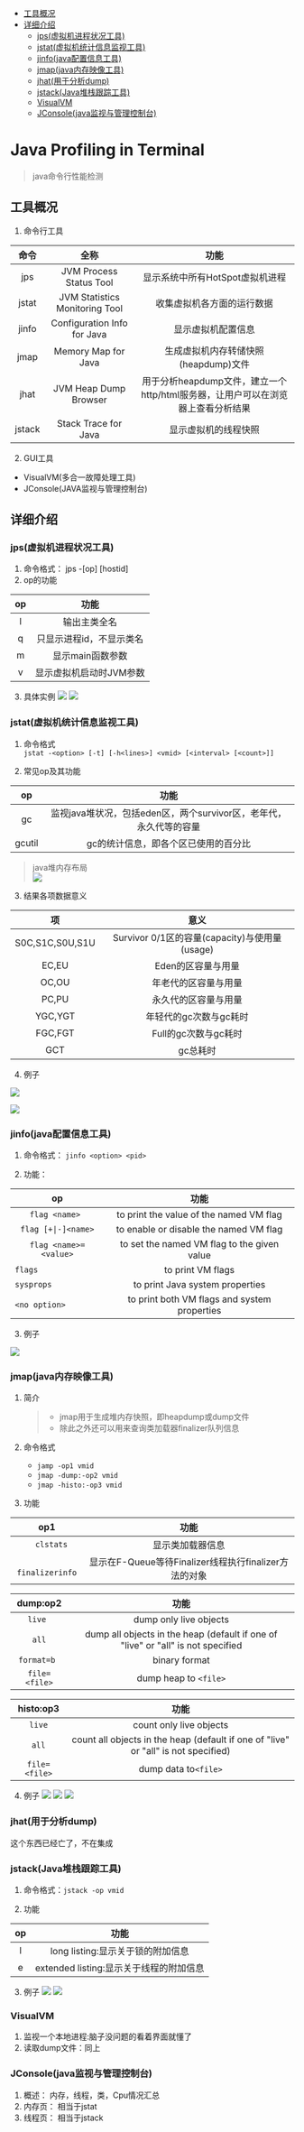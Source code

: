 - [工具概况](#工具概况)
- [详细介绍](#详细介绍)
  - [jps(虚拟机进程状况工具)](#jps虚拟机进程状况工具)
  - [jstat(虚拟机统计信息监视工具)](#jstat虚拟机统计信息监视工具)
  - [jinfo(java配置信息工具)](#jinfojava配置信息工具)
  - [jmap(java内存映像工具)](#jmapjava内存映像工具)
  - [jhat(用于分析dump)](#jhat用于分析dump)
  - [jstack(Java堆栈跟踪工具)](#jstackjava堆栈跟踪工具)
  - [VisualVM](#visualvm)
  - [JConsole(java监视与管理控制台)](#jconsolejava监视与管理控制台)

# Java Profiling in Terminal
> java命令行性能检测

## 工具概况
1. 命令行工具

|  命令  |              全称              |                                     功能                                      |
|:------:|:------------------------------:|:---------------------------------------------------------------------------:|
|  jps   |    JVM Process Status Tool     |                        显示系统中所有HotSpot虚拟机进程                        |
| jstat  | JVM Statistics Monitoring Tool |                          收集虚拟机各方面的运行数据                           |
| jinfo  |  Configuration Info for Java   |                              显示虚拟机配置信息                               |
|  jmap  |      Memory Map for Java       |                     生成虚拟机内存转储快照(heapdump)文件                      |
|  jhat  |     JVM Heap Dump Browser      | 用于分析heapdump文件，建立一个http/html服务器，让用户可以在浏览器上查看分析结果 |
| jstack |      Stack Trace for Java      |                             显示虚拟机的线程快照                              |

2. GUI工具

* VisualVM(多合一故障处理工具)
* JConsole(JAVA监视与管理控制台)

## 详细介绍
### jps(虚拟机进程状况工具)
1. 命令格式： jps -[op] [hostid]
2. op的功能

| op |          功能           |
|:--:|:---------------------:|
| l  |      输出主类全名       |
| q  | 只显示进程id，不显示类名 |
| m  |    显示main函数参数     |
| v  | 显示虚拟机启动时JVM参数 |

3. 具体实例
![](res/2021-01-09-17-17-06.png)
![](res/2021-01-09-17-17-59.png)

### jstat(虚拟机统计信息监视工具)
1. 命令格式 <br>
 `jstat -<option> [-t] [-h<lines>] <vmid> [<interval> [<count>]]`

2. 常见op及其功能

|op|功能|
|:--:|:--:|
|gc| 监视java堆状况，包括eden区，两个survivor区，老年代，永久代等的容量|
|gcutil|gc的统计信息，即各个区已使用的百分比|

> java堆内存布局<br>
> ![](res/2021-01-09-19-21-53.png)

3. 结果各项数据意义

|       项        |                     意义                      |
|:---------------:|:-------------------------------------------:|
| S0C,S1C,S0U,S1U | Survivor 0/1区的容量(capacity)与使用量(usage) |
|      EC,EU      |              Eden的区容量与用量               |
|      OC,OU      |             年老代的区容量与用量              |
|      PC,PU      |             永久代的区容量与用量              |
|     YGC,YGT     |            年轻代的gc次数与gc耗时             |
|     FGC,FGT     |             Full的gc次数与gc耗时              |
|       GCT       |                   gc总耗时                    |

4. 例子

![](res/2021-01-09-19-33-47.png)

![](res/2021-01-09-19-35-30.png)

### jinfo(java配置信息工具)
1. 命令格式： `jinfo <option> <pid>`

2. 功能：

|          op           |                     功能                     |
|:---------------------:|:--------------------------------------------:|
|    `flag <name> `     |   to print the value of the named VM flag    |
|  `flag [+\|-]<name>`   |    to enable or disable the named VM flag    |
| `flag <name>=<value>` | to set the named VM flag to the given value  |
| `flags              ` |              to print VM flags               |
| `sysprops           ` |       to print Java system properties        |
| `<no option>        ` | to print both VM flags and system properties |

3. 例子

![](res/2021-01-09-19-53-59.png)

### jmap(java内存映像工具)
1. 简介
   > * jmap用于生成堆内存快照，即heapdump或dump文件
   > * 除此之外还可以用来查询类加载器finalizer队列信息

2. 命令格式
   * `jamp -op1 vmid`
   * `jmap -dump:-op2 vmid`
   * `jmap -histo:-op3 vmid`
3. 功能

|       op1        |                         功能                          |
|:----------------:|:---------------------------------------------------:|
| `    clstats  `  |                   显示类加载器信息                    |
| ` finalizerinfo` | 显示在F-Queue等待Finalizer线程执行finalizer方法的对象 |


|   dump:op2    |                                       功能                                       |
|:-------------:|:--------------------------------------------------------------------------------:|
| `   live    ` |                              dump only live objects                              |
| `    all    ` | dump all objects in the heap (default if one of "live" or "all" is not specified |
| ` format=b  ` |                                  binary format                                   |
| `file=<file>` |                               dump heap to `<file>`                                |

|   histo:op3   |                                        功能                                        |
|:-------------:|:----------------------------------------------------------------------------------:|
|    `live`     |                              count only live objects                               |
|     `all`     | count all objects in the heap (default if one of "live" or "all" is not specified) |
| `file=<file>` |                                dump data to`<file>`                                 |

4. 例子
![](res/2021-01-09-20-24-40.png)
![](res/2021-01-09-20-24-57.png)
![](res/2021-01-09-20-25-23.png)

### jhat(用于分析dump)

这个东西已经亡了，不在集成

### jstack(Java堆栈跟踪工具)

1. 命令格式：`jstack -op vmid`

2. 功能

| op |                  功能                   |
|:--:|:-------------------------------------:|
| l  |    long listing:显示关于锁的附加信息    |
| e  | extended listing:显示关于线程的附加信息 |

3. 例子
  ![](res/2021-01-09-20-57-38.png)
  ![](res/2021-01-09-20-59-30.png)

### VisualVM
1. 监视一个本地进程:脑子没问题的看着界面就懂了
2. 读取dump文件：同上

### JConsole(java监视与管理控制台)
1. 概述： 内存，线程，类，Cpu情况汇总
2. 内存页： 相当于jstat
3. 线程页： 相当于jstack